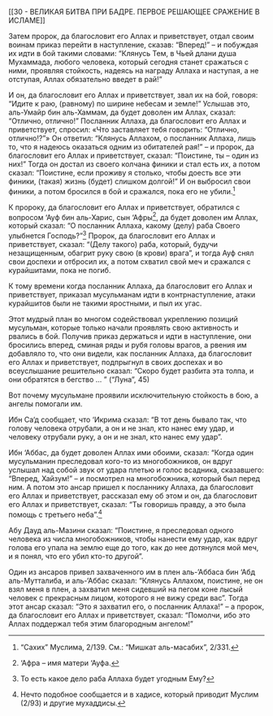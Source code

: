 [[30 - ВЕЛИКАЯ БИТВА ПРИ БАДРЕ. ПЕРВОЕ РЕШАЮЩЕЕ СРАЖЕНИЕ В ИСЛАМЕ]]

Затем пророк, да благословит его Аллах и приветствует, отдал своим воинам приказ перейти в наступление, сказав: “Вперед!” – и побуждая их идти в бой такими словами: “Клянусь Тем, в Чьей длани душа Мухаммада, любого человека, который сегодня станет сражаться с ними, проявляя стойкость, надеясь на награду Аллаха и наступая, а не отступая, Аллах обязательно введет в рай!”

И он, да благословит его Аллах и приветствует, звал их на бой, говоря: “Идите к раю, (равному) по ширине небесам и земле!” Услышав это, аль-Умайр бин аль-Хаммам, да будет доволен им Аллах, сказал: “Отлично, отлично!” Посланник Аллаха, да благословит его Аллах и приветствует, спросил: «Что заставляет тебя говорить: “Отлично, отлично!?”» Он ответил: “Клянусь Аллахом, о посланник Аллаха, лишь то, что я надеюсь оказаться одним из обитателей рая!” – и пророк, да благословит его Аллах и приветствует, сказал: “Поистине, ты – один из них!” Тогда он достал из своего колчана финики и стал есть их, а потом сказал: “Поистине, если проживу я столько, чтобы доесть все эти финики, (такая) жизнь (будет) слишком долгой!” И он выбросил свои финики, а потом бросился в бой и сражался, пока его не убили.[^1]

К пророку, да благословит его Аллах и приветствует, обратился с вопросом ‘Ауф бин аль-Харис, сын ‘Афры[^2], да будет доволен им Аллах, который сказал: “О посланник Аллаха, какому (делу) раба Своего улыбнется Господь?”[^3] Пророк, да благословит его Аллах и приветствует, сказал: “(Делу такого) раба, который, будучи незащищенным, обагрит руку свою (в крови) врага”, и тогда Ауф снял свои доспехи и отбросил их, а потом схватил свой меч и сражался с курайшитами, пока не погиб.

К тому времени когда посланник Аллаха, да благословит его Аллах и приветствует, приказал мусульманам идти в контрнаступление, атаки курайшитов были не такими яростными, и пыл их угас.

Этот мудрый план во многом содействовал укреплению позиций мусульман, которые только начали проявлять свою активность и рвались в бой. Получив приказ держаться и идти в наступление, они бросились вперед, сминая ряды и рубя головы врагов, а рвения им добавляло то, что они видели, как посланник Аллаха, да благословит его Аллах и приветствует, подпрыгнул в своих доспехах и во всеуслышание решительно сказал: “Скоро будет разбита эта толпа, и они обратятся в бегство … ” (“Луна”, 45)

Вот почему мусульмане проявили исключительную стойкость в бою, а ангелы помогали им.

Ибн Са‘д сообщает, что ‘Икрима сказал: “В тот день бывало так, что голову человека отрубали, а он и не знал, кто нанес ему удар, и человеку отрубали руку, а он и не знал, кто нанес ему удар”.

Ибн ‘Аббас, да будет доволен Аллах ими обоими, сказал: “Когда один мусульманин преследовал кого-то из многобожников, он вдруг услышал над собой звук от удара плетью и голос всадника, сказавшего: “Вперед, Хайзум!” – и посмотрел на многобожника, который был перед ним. А потом это ансар пришел к посланнику Аллаха, да благословит его Аллах и приветствует, рассказал ему об этом и он, да благословит его Аллах и приветствует, сказал: “Ты говоришь правду, а это была помощь с третьего неба”.[^4]

Абу Дауд аль-Мазини сказал: “Поистине, я преследовал одного человека из числа многобожников, чтобы нанести ему удар, как вдруг голова его упала на землю еще до того, как до нее дотянулся мой меч, и я понял, что его убил кто-то другой”. 

Один из ансаров привел захваченного им в плен аль-’Аббаса бин ‘Абд аль-Мутталиба, и аль-‘Аббас сказал: “Клянусь Аллахом, поистине, не он взял меня в плен, а захватил меня сидевший на пегом коне лысый человек с прекрасным лицом, которого я не вижу среди вас”. Тогда этот ансар сказал: “Это я захватил его, о посланник Аллаха!” – а пророк, да благословит его Аллах и приветствует, сказал: “Помолчи, ибо это Аллах поддержал тебя этим благородным ангелом!”

[^1]: “Сахих” Муслима, 2/139. См.: “Мишкат аль-масабих”, 2/331.

[^2]: ‘Афра – имя матери ‘Ауфа.

[^3]: То есть какое дело раба Аллаха будет угодным Ему?

[^4]: Нечто подобное сообщается и в хадисе, который приводит Муслим (2/93) и другие мухаддисы.

